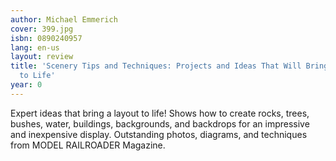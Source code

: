 ```yaml
---
author: Michael Emmerich
cover: 399.jpg
isbn: 0890240957
lang: en-us
layout: review
title: 'Scenery Tips and Techniques: Projects and Ideas That Will Bring Your Layout
  to Life'
year: 0
---
```

Expert ideas that bring a layout to life!  Shows how to create rocks, trees, bushes, water, buildings, backgrounds, and backdrops for an impressive and inexpensive display.  Outstanding photos, diagrams, and techniques from MODEL RAILROADER Magazine.
